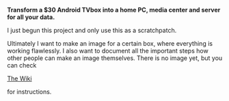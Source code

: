 **Transform a $30 Android TVbox into a home PC, media center and server for all your data.**

I just begun this project and only use this as a scratchpatch.

Ultimately I want to make an image for a certain box, where everything is working flawlessly. I also want to document all the important steps how other people can make an image themselves.  There is no image yet, but you can check 

[The Wiki](https://github.com/ballerburg9005/android-tvbox-2-linux-pc-and-server/wiki) 

for instructions.
